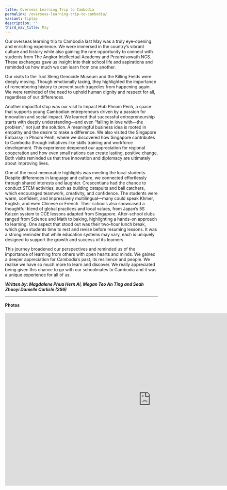 ```yaml
---
title: Overseas Learning Trip to Cambodia
permalink: /overseas-learning-trip-to-cambodia/
variant: tiptap
description: ""
third_nav_title: May
---
```

<p>Our overseas learning trip to Cambodia last May was a truly eye-opening
and enriching experience. We were immersed in the country’s vibrant culture
and history while also gaining the rare opportunity to connect with students
from The Angkor Intellectual Academy and Preahsisowath NGS. These exchanges
gave us insight into their school life and aspirations and reminded us
how much we can learn from one another.</p>
<p>Our visits to the Tuol Sleng Genocide Museum and the Killing Fields were
deeply moving. Though emotionally taxing, they highlighted the importance
of remembering history to prevent such tragedies from happening again.
We were reminded of the need to uphold human dignity and respect for all,
regardless of our differences.</p>
<p>Another impactful stop was our visit to Impact Hub Phnom Penh, a space
that supports young Cambodian entrepreneurs driven by a passion for innovation
and social impact. We learned that successful entrepreneurship starts with
deeply understanding—and even “falling in love with—the problem,” not just
the solution. A meaningful business idea is rooted in empathy and the desire
to make a difference. We also visited the Singapore Embassy in Phnom Penh,
where we discovered how Singapore contributes to Cambodia through initiatives
like skills training and workforce development. This experience deepened
our appreciation for regional cooperation and how even small nations can
create lasting, positive change. Both visits reminded us that true innovation
and diplomacy are ultimately about improving lives.</p>
<p>One of the most memorable highlights was meeting the local students. Despite
differences in language and culture, we connected effortlessly through
shared interests and laughter. Crescentians had the chance to conduct STEM
activities, such as building catapults and ball catchers, which encouraged
teamwork, creativity, and confidence. The students were warm, confident,
and impressively multilingual—many could speak Khmer, English, and even
Chinese or French. Their schools also showcased a thoughtful blend of global
practices and local values, from Japan’s 5S Kaizen system to CCE lessons
adapted from Singapore. After-school clubs ranged from Science and Math
to baking, highlighting a hands-on approach to learning. One aspect that
stood out was their two-hour lunch break, which gave students time to rest
and revise before resuming lessons. It was a strong reminder that while
education systems may vary, each is uniquely designed to support the growth
and success of its learners.</p>
<p>This journey broadened our perspectives and reminded us of the importance
of learning from others with open hearts and minds. We gained a deeper
appreciation for Cambodia’s past, its resilience and people. We realise
we have so much more to learn and discover. We really appreciated being
given this chance to go with our schoolmates to Cambodia and it was a unique
experience for all of us.</p>
<p><strong><em>Written by: Magdalene Phua Hern Ai, Megan Teo An Ting and Seah Zhaoyi Danielle Carlisle (2S6)</em></strong>
</p>
<hr>
<h4>Photos</h4>
<div class="iframe-wrapper">
<iframe height="569" width="960" allowfullscreen="true" frameborder="0" src="https://docs.google.com/presentation/d/e/2PACX-1vTt2gIIKnkKI2pR_-ZsthKHbpresdjRcJr8a9M_jVKYEyKE7A8cQ-B9PkLJxOn9tmeCKgLS1oartOc0/pubembed?start=true&amp;loop=true&amp;delayms=3000"></iframe>
</div>
<p></p>
<p></p>
<p></p>
<p></p>